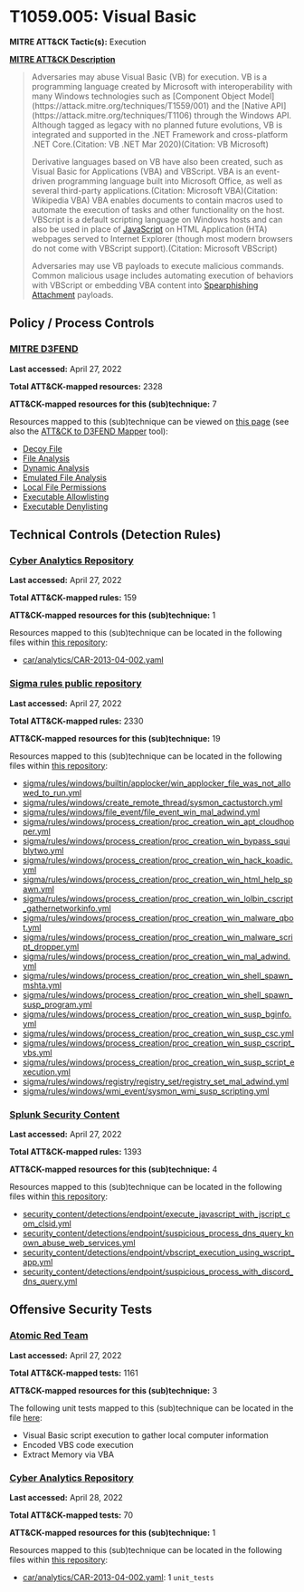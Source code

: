 # T1059.005: Visual Basic
**MITRE ATT&CK Tactic(s):** Execution

**[MITRE ATT&CK Description](https://attack.mitre.org/techniques/T1059/005)**
<blockquote>Adversaries may abuse Visual Basic (VB) for execution. VB is a programming language created by Microsoft with interoperability with many Windows technologies such as [Component Object Model](https://attack.mitre.org/techniques/T1559/001) and the [Native API](https://attack.mitre.org/techniques/T1106) through the Windows API. Although tagged as legacy with no planned future evolutions, VB is integrated and supported in the .NET Framework and cross-platform .NET Core.(Citation: VB .NET Mar 2020)(Citation: VB Microsoft)

Derivative languages based on VB have also been created, such as Visual Basic for Applications (VBA) and VBScript. VBA is an event-driven programming language built into Microsoft Office, as well as several third-party applications.(Citation: Microsoft VBA)(Citation: Wikipedia VBA) VBA enables documents to contain macros used to automate the execution of tasks and other functionality on the host. VBScript is a default scripting language on Windows hosts and can also be used in place of [JavaScript](https://attack.mitre.org/techniques/T1059/007) on HTML Application (HTA) webpages served to Internet Explorer (though most modern browsers do not come with VBScript support).(Citation: Microsoft VBScript)

Adversaries may use VB payloads to execute malicious commands. Common malicious usage includes automating execution of behaviors with VBScript or embedding VBA content into [Spearphishing Attachment](https://attack.mitre.org/techniques/T1566/001) payloads.</blockquote>

## Policy / Process Controls
### [MITRE D3FEND](https://d3fend.mitre.org/)
**Last accessed:** April 27, 2022

**Total ATT&CK-mapped resources:** 2328

**ATT&CK-mapped resources for this (sub)technique:** 7

Resources mapped to this (sub)technique can be viewed on [this page](https://d3fend.mitre.org/) (see also the [ATT&CK to D3FEND Mapper](https://d3fend.mitre.org/tools/attack-mapper) tool):

* [Decoy File](https://d3fend.mitre.org/techniques/d3f:DecoyFile)
* [File Analysis](https://d3fend.mitre.org/techniques/d3f:FileAnalysis)
* [Dynamic Analysis](https://d3fend.mitre.org/techniques/d3f:DynamicAnalysis)
* [Emulated File Analysis](https://d3fend.mitre.org/techniques/d3f:EmulatedFileAnalysis)
* [Local File Permissions](https://d3fend.mitre.org/techniques/d3f:LocalFilePermissions)
* [Executable Allowlisting](https://d3fend.mitre.org/techniques/d3f:ExecutableAllowlisting)
* [Executable Denylisting](https://d3fend.mitre.org/techniques/d3f:ExecutableDenylisting)

## Technical Controls (Detection Rules)
### [Cyber Analytics Repository](https://car.mitre.org)
**Last accessed:** April 27, 2022

**Total ATT&CK-mapped rules:** 159

**ATT&CK-mapped resources for this (sub)technique:** 1

Resources mapped to this (sub)technique can be located in the following files within [this repository](https://github.com/mitre-attack/car/blob/master/analytics):

* [car/analytics/CAR-2013-04-002.yaml](https://github.com/mitre-attack/car/blob/master/analytics/CAR-2013-04-002.yaml)

### [Sigma rules public repository](https://github.com/SigmaHQ/sigma)
**Last accessed:** April 27, 2022

**Total ATT&CK-mapped rules:** 2330

**ATT&CK-mapped resources for this (sub)technique:** 19

Resources mapped to this (sub)technique can be located in the following files within [this repository](https://github.com/SigmaHQ/sigma/tree/master/rules):

* [sigma/rules/windows/builtin/applocker/win_applocker_file_was_not_allowed_to_run.yml](https://github.com/SigmaHQ/sigma/blob/master/rules/windows/builtin/applocker/win_applocker_file_was_not_allowed_to_run.yml)
* [sigma/rules/windows/create_remote_thread/sysmon_cactustorch.yml](https://github.com/SigmaHQ/sigma/blob/master/rules/windows/create_remote_thread/sysmon_cactustorch.yml)
* [sigma/rules/windows/file_event/file_event_win_mal_adwind.yml](https://github.com/SigmaHQ/sigma/blob/master/rules/windows/file_event/file_event_win_mal_adwind.yml)
* [sigma/rules/windows/process_creation/proc_creation_win_apt_cloudhopper.yml](https://github.com/SigmaHQ/sigma/blob/master/rules/windows/process_creation/proc_creation_win_apt_cloudhopper.yml)
* [sigma/rules/windows/process_creation/proc_creation_win_bypass_squiblytwo.yml](https://github.com/SigmaHQ/sigma/blob/master/rules/windows/process_creation/proc_creation_win_bypass_squiblytwo.yml)
* [sigma/rules/windows/process_creation/proc_creation_win_hack_koadic.yml](https://github.com/SigmaHQ/sigma/blob/master/rules/windows/process_creation/proc_creation_win_hack_koadic.yml)
* [sigma/rules/windows/process_creation/proc_creation_win_html_help_spawn.yml](https://github.com/SigmaHQ/sigma/blob/master/rules/windows/process_creation/proc_creation_win_html_help_spawn.yml)
* [sigma/rules/windows/process_creation/proc_creation_win_lolbin_cscript_gathernetworkinfo.yml](https://github.com/SigmaHQ/sigma/blob/master/rules/windows/process_creation/proc_creation_win_lolbin_cscript_gathernetworkinfo.yml)
* [sigma/rules/windows/process_creation/proc_creation_win_malware_qbot.yml](https://github.com/SigmaHQ/sigma/blob/master/rules/windows/process_creation/proc_creation_win_malware_qbot.yml)
* [sigma/rules/windows/process_creation/proc_creation_win_malware_script_dropper.yml](https://github.com/SigmaHQ/sigma/blob/master/rules/windows/process_creation/proc_creation_win_malware_script_dropper.yml)
* [sigma/rules/windows/process_creation/proc_creation_win_mal_adwind.yml](https://github.com/SigmaHQ/sigma/blob/master/rules/windows/process_creation/proc_creation_win_mal_adwind.yml)
* [sigma/rules/windows/process_creation/proc_creation_win_shell_spawn_mshta.yml](https://github.com/SigmaHQ/sigma/blob/master/rules/windows/process_creation/proc_creation_win_shell_spawn_mshta.yml)
* [sigma/rules/windows/process_creation/proc_creation_win_shell_spawn_susp_program.yml](https://github.com/SigmaHQ/sigma/blob/master/rules/windows/process_creation/proc_creation_win_shell_spawn_susp_program.yml)
* [sigma/rules/windows/process_creation/proc_creation_win_susp_bginfo.yml](https://github.com/SigmaHQ/sigma/blob/master/rules/windows/process_creation/proc_creation_win_susp_bginfo.yml)
* [sigma/rules/windows/process_creation/proc_creation_win_susp_csc.yml](https://github.com/SigmaHQ/sigma/blob/master/rules/windows/process_creation/proc_creation_win_susp_csc.yml)
* [sigma/rules/windows/process_creation/proc_creation_win_susp_cscript_vbs.yml](https://github.com/SigmaHQ/sigma/blob/master/rules/windows/process_creation/proc_creation_win_susp_cscript_vbs.yml)
* [sigma/rules/windows/process_creation/proc_creation_win_susp_script_execution.yml](https://github.com/SigmaHQ/sigma/blob/master/rules/windows/process_creation/proc_creation_win_susp_script_execution.yml)
* [sigma/rules/windows/registry/registry_set/registry_set_mal_adwind.yml](https://github.com/SigmaHQ/sigma/blob/master/rules/windows/registry/registry_set/registry_set_mal_adwind.yml)
* [sigma/rules/windows/wmi_event/sysmon_wmi_susp_scripting.yml](https://github.com/SigmaHQ/sigma/blob/master/rules/windows/wmi_event/sysmon_wmi_susp_scripting.yml)

### [Splunk Security Content](https://github.com/splunk/security_content)
**Last accessed:** April 27, 2022

**Total ATT&CK-mapped rules:** 1393

**ATT&CK-mapped resources for this (sub)technique:** 4

Resources mapped to this (sub)technique can be located in the following files within [this repository](https://github.com/splunk/security_content/tree/develop/detections):

* [security_content/detections/endpoint/execute_javascript_with_jscript_com_clsid.yml](https://github.com/splunk/security_content/blob/develop/detections/endpoint/execute_javascript_with_jscript_com_clsid.yml)
* [security_content/detections/endpoint/suspicious_process_dns_query_known_abuse_web_services.yml](https://github.com/splunk/security_content/blob/develop/detections/endpoint/suspicious_process_dns_query_known_abuse_web_services.yml)
* [security_content/detections/endpoint/vbscript_execution_using_wscript_app.yml](https://github.com/splunk/security_content/blob/develop/detections/endpoint/vbscript_execution_using_wscript_app.yml)
* [security_content/detections/endpoint/suspicious_process_with_discord_dns_query.yml](https://github.com/splunk/security_content/blob/develop/detections/endpoint/suspicious_process_with_discord_dns_query.yml)


## Offensive Security Tests
### [Atomic Red Team](https://github.com/redcanaryco/atomic-red-team)
**Last accessed:** April 27, 2022

**Total ATT&CK-mapped tests:** 1161

**ATT&CK-mapped resources for this (sub)technique:** 3

The following unit tests mapped to this (sub)technique can be located in the file [here](https://github.com/redcanaryco/atomic-red-team/tree/master/atomics/T1059.005/T1059.005.yaml):

* Visual Basic script execution to gather local computer information
* Encoded VBS code execution
* Extract Memory via VBA

### [Cyber Analytics Repository](https://car.mitre.org)
**Last accessed:** April 28, 2022

**Total ATT&CK-mapped tests:** 70

**ATT&CK-mapped resources for this (sub)technique:** 1

Resources mapped to this (sub)technique can be located in the following files within [this repository](https://github.com/mitre-attack/car/blob/master/analytics):

* [car/analytics/CAR-2013-04-002.yaml](https://github.com/mitre-attack/car/blob/master/analytics/CAR-2013-04-002.yaml): 1 <code>unit_tests</code>

